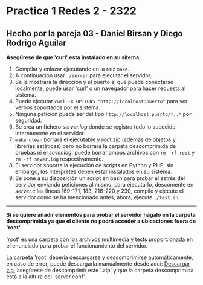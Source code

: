 # Practica 1 Redes 2 - 2322

## Hecho por la pareja 03 - Daniel Birsan y Diego Rodrigo Aguilar

**Asegúrese de que 'curl' esta instalado en su sitema.**

1. Compilar y enlazar ejecutando en la raíz `make`.
2. A continuación usar `./server` para ejecutar el servidor.
3. Se le mostrará la dirección y el puerto al que puede conectarse localmente, puede usar 'curl' o un navegador para hacer requests al sistema.
4. Puede ejecutar `curl -X OPTIONS "http://localhost:puerto"` para ver verbos soportados por el sistema.
5. Ninguna petición puede ser del tipo `http://localhost:puerto/*..*` por seguridad.
6. Se crea un fichero *server.log* donde se registra todo lo sucedido internamente en el servidor.
7. `make clean` borrará el ejecutable y root.zip (además de objetos y librerías estáticas) pero no borrará la carpeta descomprimida de pruebas ni el *sever.log*, puede borrar ambos archivos con `rm -rf root` y `rm -rf sever.log` respectivamente.
8. El servidor soporta la ejecución de scripts en Python y PHP, sin embargo, los intérpretes deben estar instalados en su sistema.
9. Se pone a su disposición un script en bash para probar el estrés del servidor enviando peticiones al mismo, para ejecutarlo, descomente en *server.c* las líneas 169-171, 183, 216-220 y 230, compile y ejecute el servidor como se ha mencionado antes, ahora, ejecute `./test.sh`.

---

**Si se quiere añadir elementos para probar el servidor hágalo en la carpeta descomprimida ya que el cliente no podrá acceder a ubicaciones fuera de 'root'.**

'root' es una carpeta con los archivos multimedia y tests proporcionada en el enunciado para probar el funcionamiento del servidor.

La carpeta 'root' debería descargarse y descomprimirse automáticamente, en caso de error, puede descargarla manualmente desde aquí: [Descargar zip](https://drive.google.com/file/d/1LhUs9MCOmtdufcc4ZkeL-WFc7f6ch0iN/view?usp=sharing), asegúrese de descomprimir este '.zip' y que la carpeta descomprimida está a la altura del 'server.conf'.
